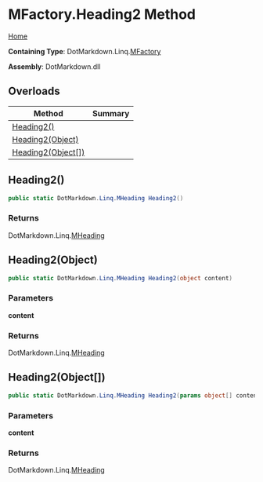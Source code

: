 # MFactory\.Heading2 Method

[Home](../../../../README.md)

**Containing Type**: DotMarkdown\.Linq\.[MFactory](../README.md)

**Assembly**: DotMarkdown\.dll

## Overloads

| Method | Summary |
| ------ | ------- |
| [Heading2()](#DotMarkdown_Linq_MFactory_Heading2) | |
| [Heading2(Object)](#DotMarkdown_Linq_MFactory_Heading2_System_Object_) | |
| [Heading2(Object\[\])](#DotMarkdown_Linq_MFactory_Heading2_System_Object___) | |

## Heading2\(\) <a name="DotMarkdown_Linq_MFactory_Heading2"></a>

```csharp
public static DotMarkdown.Linq.MHeading Heading2()
```

### Returns

DotMarkdown\.Linq\.[MHeading](../../MHeading/README.md)

## Heading2\(Object\) <a name="DotMarkdown_Linq_MFactory_Heading2_System_Object_"></a>

```csharp
public static DotMarkdown.Linq.MHeading Heading2(object content)
```

### Parameters

**content**

### Returns

DotMarkdown\.Linq\.[MHeading](../../MHeading/README.md)

## Heading2\(Object\[\]\) <a name="DotMarkdown_Linq_MFactory_Heading2_System_Object___"></a>

```csharp
public static DotMarkdown.Linq.MHeading Heading2(params object[] content)
```

### Parameters

**content**

### Returns

DotMarkdown\.Linq\.[MHeading](../../MHeading/README.md)


